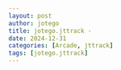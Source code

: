 ```yaml
---
layout: post
author: jotego
title: jotego.jttrack - 
date: 2024-12-31
categories: [Arcade, jttrack]
tags: [jotego.jttrack]
---
```



